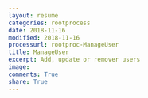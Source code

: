 ```yaml
---
layout: resume
categories: rootprocess
date: 2018-11-16
modified: 2018-11-16
processurl: rootproc-ManageUser
title: ManageUser
excerpt: Add, update or remover users
image: 
comments: True
share: True
---
```

